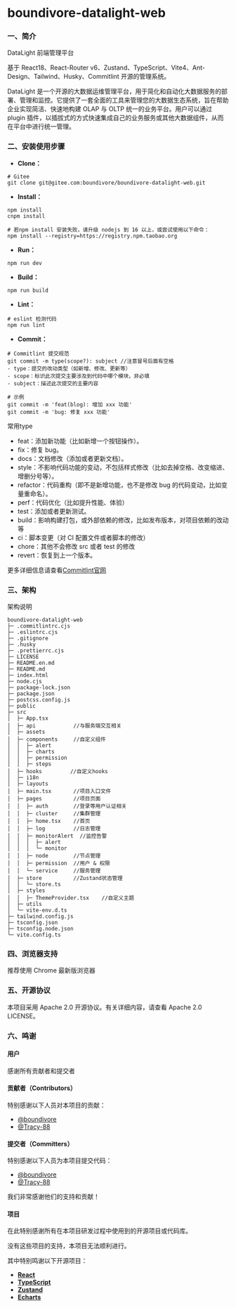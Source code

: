 #  boundivore-datalight-web

### 一、简介
DataLight 前端管理平台

基于 React18、React-Router v6、Zustand、TypeScript、Vite4、Ant-Design、Tailwind、Husky、Commitlint 开源的管理系统。

DataLight 是一个开源的大数据运维管理平台，用于简化和自动化大数据服务的部署、管理和监控。它提供了一套全面的工具来管理您的大数据生态系统，旨在帮助企业实现简洁、快速地构建 OLAP 与 OLTP 统一的业务平台。用户可以通过 plugin 插件，以插拔式的方式快速集成自己的业务服务或其他大数据组件，从而在平台中进行统一管理。


### 二、安装使用步骤

- **Clone：**

```text
# Gitee
git clone git@gitee.com:boundivore/boundivore-datalight-web.git
```

- **Install：**

```text
npm install
cnpm install

# 若npm install 安装失败，请升级 nodejs 到 16 以上，或尝试使用以下命令：
npm install --registry=https://registry.npm.taobao.org
```
- **Run：**

```text
npm run dev
```

- **Build：**

```text
npm run build
```
- **Lint：**

```text
# eslint 检测代码
npm run lint
```
- **Commit：**

```text
# Commitlint 提交规范
git commit -m type(scope?): subject //注意冒号后面有空格
- type：提交的改动类型（如新增、修改、更新等）
- scope：标识此次提交主要涉及到代码中哪个模块，非必填
- subject：描述此次提交的主要内容

```
```text
# 示例
git commit -m 'feat(blog): 增加 xxx 功能'
git commit -m 'bug: 修复 xxx 功能'
```

常用type
- feat：添加新功能（比如新增一个按钮操作）。
- fix：修复 bug。
- docs：文档修改（添加或者更新文档）。
- style：不影响代码功能的变动，不包括样式修改（比如去掉空格、改变缩进、增删分号等）。
- refactor：代码重构（即不是新增功能，也不是修改 bug 的代码变动，比如变量重命名）。
- perf：代码优化（比如提升性能、体验）
- test：添加或者更新测试。
- build：影响构建打包，或外部依赖的修改，比如发布版本，对项目依赖的改动等
- ci：脚本变更（对 CI 配置文件或者脚本的修改）
- chore：其他不会修改 src 或者 test 的修改
- revert：恢复到上一个版本。

更多详细信息请查看[Commitlint官网](https://commitlint.js.org/)

### 三、架构
架构说明
```
boundivore-datalight-web
├─ .commitlintrc.cjs
├─ .eslintrc.cjs
├─ .gitignore
├─ .husky
├─ .prettierrc.cjs
├─ LICENSE
├─ README.en.md
├─ README.md
├─ index.html
├─ node.cjs
├─ package-lock.json
├─ package.json
├─ postcss.config.js
├─ public
├─ src
│  ├─ App.tsx
│  ├─ api            //与服务端交互相关
│  ├─ assets
│  ├─ components     //自定义组件
│  │  ├─ alert
│  │  ├─ charts
│  │  ├─ permission
│  │  ├─ steps
│  ├─ hooks         //自定义hooks
│  ├─ i18n
│  ├─ layouts
│  ├─ main.tsx       //项目入口文件
│  ├─ pages          //项目页面
│  │  ├─ auth        //登录等用户认证相关
│  │  ├─ cluster     //集群管理
│  │  ├─ home.tsx    //首页
│  │  ├─ log         //日志管理
│  │  ├─ monitorAlert  //监控告警
│  │  │  ├─ alert
│  │  │  └─ monitor
│  │  ├─ node        //节点管理
│  │  ├─ permission  //用户 & 权限
│  │  └─ service     //服务管理
│  ├─ store          //Zustand状态管理
│  │  └─ store.ts
│  ├─ styles
│  │  ├─ ThemeProvider.tsx    //自定义主题
│  ├─ utils
│  └─ vite-env.d.ts
├─ tailwind.config.js
├─ tsconfig.json
├─ tsconfig.node.json
└─ vite.config.ts

```

### 四、浏览器支持
推荐使用 Chrome 最新版浏览器
### 五、开源协议
本项目采用 Apache 2.0 开源协议。有关详细内容，请查看 Apache 2.0 LICENSE。

### 六、鸣谢

#### 用户

感谢所有贡献者和提交者

#### 贡献者（Contributors）

特别感谢以下人员对本项目的贡献：

- [@boundivore](https://gitee.com/boundivore)
- [@Tracy-88](https://gitee.com/Tracy-88)

#### 提交者（Committers）

特别感谢以下人员为本项目提交代码：

- [@boundivore](https://gitee.com/boundivore)
- [@Tracy-88](https://gitee.com/Tracy-88)

我们非常感谢他们的支持和贡献！

#### 项目

在此特别感谢所有在本项目研发过程中使用到的开源项目或代码库。

没有这些项目的支持，本项目无法顺利进行。

其中特别鸣谢以下开源项目： 
- **[React](https://react.dev/)**
- **[TypeScript](https://www.typescriptlang.org/)**
- **[Zustand](https://zustand-demo.pmnd.rs/)**
- **[Echarts](https://echarts.apache.org/)**
